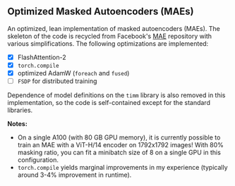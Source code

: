 ## Optimized Masked Autoencoders (MAEs)

An optimized, lean implementation of masked autoencoders (MAEs). The skeleton of the code is recycled from Facebook's [MAE](https://github.com/facebookresearch/mae) repository with various simplifications. The following optimizations are implemented:

- [x] FlashAttention-2
- [x] `torch.compile`
- [x] optimized AdamW (`foreach` and `fused`)
- [ ] `FSDP` for distributed training

Dependence of model definitions on the `timm` library is also removed in this implementation, so the code is self-contained except for the standard libraries.

**Notes:**

- On a single A100 (with 80 GB GPU memory), it is currently possible to train an MAE with a ViT-H/14 encoder on 1792x1792 images! With 80% masking ratio, you can fit a minibatch size of 8 on a single GPU in this configuration.
- `torch.compile` yields marginal improvements in my experience (typically around 3-4% improvement in runtime).

